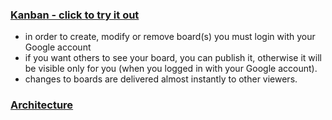 ### [Kanban - click to try it out](https://dmibod.github.io/kanban-ui/)

* in order to create, modify or remove board(s) you must login with your Google account
* if you want others to see your board, you can publish it, otherwise it will be visible only for you (when you logged in with your Google account).
* changes to boards are delivered almost instantly to other viewers.

### [Architecture](https://www.draw.io/?lightbox=1&highlight=0000ff&edit=_blank&layers=1&nav=1&title=kanban-overview.html#Uhttps%3A%2F%2Fdrive.google.com%2Fuc%3Fid%3D1-IE9Vru5Vs3sAgcKoh9mQOlP3p4KNKEd%26export%3Ddownload)
